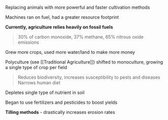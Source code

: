 Replacing animals with more powerful and faster cultivation methods

Machines ran on fuel, had a greater resource footprint

**Currently, agriculture relies heavily on fossil fuels**

> 30% of carbon monoxide, 37% methane, 65% nitrous oxide emissions

Grew more crops, used more water/land to make more money

Polyculture (see [[Traditional Agriculture]]) shifted to monoculture, growing a single type of crop per field

> Reduces biodiversity, increases susceptibility to pests and diseases
> Narrows human diet

Depletes single type of nutrient in soil

Began to use fertilizers and pesticides to boost yields

**Tilling methods** - drastically increases erosion rates


